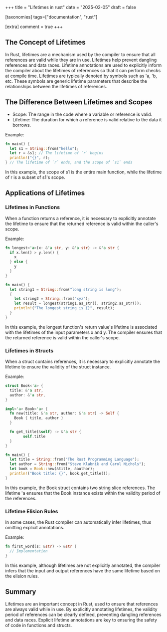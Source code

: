 +++
title = "Lifetimes in rust"
date = "2025-02-05"
draft = false

[taxonomies]
tags=["documentation", "rust"]

[extra]
comment = true
+++

## The Concept of Lifetimes

In Rust, lifetimes are a mechanism used by the compiler to ensure that all references are valid while they are in use. Lifetimes help prevent dangling references and data races. Lifetime annotations are used to explicitly inform the compiler about the lifetimes of references so that it can perform checks at compile time.
Lifetimes are typically denoted by symbols such as 'a, 'b, etc. These symbols are generic lifetime parameters that describe the relationships between the lifetimes of references.

## The Difference Between Lifetimes and Scopes

- Scope: The range in the code where a variable or reference is valid.
- Lifetime: The duration for which a reference is valid relative to the data it borrows.

Example:

```rust
fn main() {
  let s1 = String::from("hello");
  let r = &s1; // The lifetime of `r` begins
  println!("{}", r);
} // The lifetime of `r` ends, and the scope of `s1` ends
```

In this example, the scope of s1 is the entire main function, while the lifetime of r is a subset of s1's scope.

## Applications of Lifetimes

### Lifetimes in Functions

When a function returns a reference, it is necessary to explicitly annotate the lifetime to ensure that the returned reference is valid within the caller's scope.

Example:

```rust
fn longest<'a>(x: &'a str, y: &'a str) -> &'a str {
  if x.len() > y.len() {
    x
  } else {
    y
  }
}

fn main() {
  let string1 = String::from("long string is long");
  {
    let string2 = String::from("xyz");
    let result = longest(string1.as_str(), string2.as_str());
    println!("The longest string is {}", result);
  }
}
```

In this example, the longest function's return value's lifetime is associated with the lifetimes of the input parameters x and y. The compiler ensures that the returned reference is valid within the caller's scope.

### Lifetimes in Structs

When a struct contains references, it is necessary to explicitly annotate the lifetime to ensure the validity of the struct instance.

Example:

```rust
struct Book<'a> {
  title: &'a str,
  author: &'a str,
}

impl<'a> Book<'a> {
  fn new(title: &'a str, author: &'a str) -> Self {
    Book { title, author }
  }

  fn get_title(&self) -> &'a str {
        self.title
  }
}

fn main() {
  let title = String::from("The Rust Programming Language");
  let author = String::from("Steve Klabnik and Carol Nichols");
  let book = Book::new(&title, &author);
  println!("Book title: {}", book.get_title());
}
```

In this example, the Book struct contains two string slice references. The lifetime 'a ensures that the Book instance exists within the validity period of the references.

### Lifetime Elision Rules

In some cases, the Rust compiler can automatically infer lifetimes, thus omitting explicit annotations.

Example:

```rust
fn first_word(s: &str) -> &str {
  // Implementation
}

```

In this example, although lifetimes are not explicitly annotated, the compiler infers that the input and output references have the same lifetime based on the elision rules.

## Summary

Lifetimes are an important concept in Rust, used to ensure that references are always valid while in use. By explicitly annotating lifetimes, the validity period of references can be clearly defined, preventing dangling references and data races. Explicit lifetime annotations are key to ensuring the safety of code in functions and structs.
